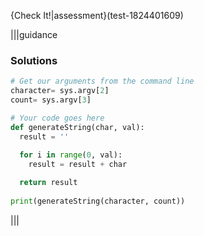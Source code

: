 {Check It!|assessment}(test-1824401609)

|||guidance
### Solutions
```python
# Get our arguments from the command line
character= sys.argv[2]
count= sys.argv[3]

# Your code goes here
def generateString(char, val):
  result = ''
  
  for i in range(0, val):
    result = result + char

  return result
    
print(generateString(character, count))

```
|||
